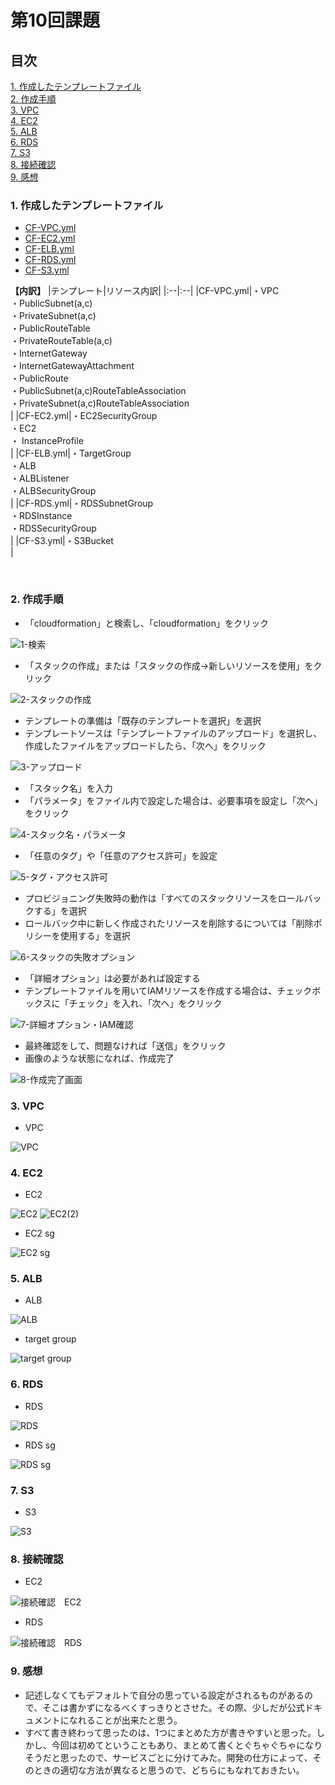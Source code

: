 # 第10回課題
## 目次<!-- omit in toc -->
[1. 作成したテンプレートファイル](#1-作成したテンプレートファイル)<br>[2. 作成手順](#2-作成手順)<br>[3. VPC](#3-vpc)<br>[4. EC2](#4-ec2)<br>[5. ALB](#5-alb)<br>[6. RDS](#6-rds)<br>[7. S3](#7-s3)<br>[8. 接続確認](#8-接続確認)<br>[9. 感想](#9-感想)

### 1. 作成したテンプレートファイル
- [CF-VPC.yml](CF-lecture10/CF-VPC.yml)
- [CF-EC2.yml](CF-lecture10/CF-EC2.yml)
- [CF-ELB.yml](CF-lecture10/CF-ELB.yml)
- [CF-RDS.yml](CF-lecture10/CF-RDS.yml)
- [CF-S3.yml](CF-lecture10/CF-S3.yml)

**【内訳】**
|テンプレート|リソース内訳|
|:--|:--|
|CF-VPC.yml|・VPC<br>・PublicSubnet(a,c)<br>・PrivateSubnet(a,c)<br>・PublicRouteTable<br>・PrivateRouteTable(a,c)<br>・InternetGateway<br>・InternetGatewayAttachment<br>・PublicRoute<br>・PublicSubnet(a,c)RouteTableAssociation<br>・PrivateSubnet(a,c)RouteTableAssociation<br>|
|CF-EC2.yml|・EC2SecurityGroup<br>・EC2<br>・ InstanceProfile<br>|
|CF-ELB.yml|・TargetGroup<br>・ALB<br>・ALBListener<br>・ALBSecurityGroup<br>|
|CF-RDS.yml|・RDSSubnetGroup<br>・RDSInstance<br>・RDSSecurityGroup<br>|
|CF-S3.yml|・S3Bucket<br>|

<br>

### 2. 作成手順
- 「cloudformation」と検索し、「cloudformation」をクリック

![1-検索](./images/lecture10-9.png)
- 「スタックの作成」または「スタックの作成→新しいリソースを使用」をクリック

![2-スタックの作成](./images/lecture10-10.png)
- テンプレートの準備は「既存のテンプレートを選択」を選択
- テンプレートソースは「テンプレートファイルのアップロード」を選択し、作成したファイルをアップロードしたら、「次へ」をクリック

![3-アップロード](./images/lecture10-11.png)
- 「スタック名」を入力
- 「パラメータ」をファイル内で設定した場合は、必要事項を設定し「次へ」をクリック

![4-スタック名・パラメータ](./images/lecture10-12.png)
- 「任意のタグ」や「任意のアクセス許可」を設定

![5-タグ・アクセス許可](./images/lecture10-13.png)
- プロビジョニング失敗時の動作は「すべてのスタックリソースをロールバックする」を選択
- ロールバック中に新しく作成されたリソースを削除するについては「削除ポリシーを使用する」を選択

![6-スタックの失敗オプション](./images/lecture10-14.png)
- 「詳細オプション」は必要があれば設定する
- テンプレートファイルを用いてIAMリソースを作成する場合は、チェックボックスに「チェック」を入れ、「次へ」をクリック

![7-詳細オプション・IAM確認](./images/lecture10-15.png)
- 最終確認をして、問題なければ「送信」をクリック
- 画像のような状態になれば、作成完了

![8-作成完了画面](./images/lecture10-16.png)
<br>

### 3. VPC
- VPC  

![VPC](images/lecture10-1.png)
 <br>
 
### 4. EC2
- EC2  

![EC2](images/lecture10-2.png)
![EC2(2)](images/lecture10-2(2).png)
- EC2 sg

![EC2 sg](images/lecture10-2(3).png)
<br>

### 5. ALB
- ALB  

![ALB](images/lecture10-3.png)

- target group  

![target group](images/lecture10-4.png)
<br>

### 6. RDS
- RDS  

![RDS](images/lecture10-5.png)
- RDS sg

![RDS sg](images/lecture10-5(2).png)
<br>

### 7. S3
- S3  

![S3](images/lecture10-6.png)
<br>
  
### 8. 接続確認
- EC2  

![接続確認　EC2](images/lecture10-7.png)
- RDS  

![接続確認　RDS](images/lecture10-8.png)
<br>
  
### 9. 感想
- 記述しなくてもデフォルトで自分の思っている設定がされるものがあるので、そこは書かずになるべくすっきりとさせた。その際、少しだが公式ドキュメントになれることが出来たと思う。
- すべて書き終わって思ったのは、1つにまとめた方が書きやすいと思った。しかし、今回は初めてということもあり、まとめて書くとぐちゃぐちゃになりそうだと思ったので、サービスごとに分けてみた。開発の仕方によって、そのときの適切な方法が異なると思うので、どちらにもなれておきたい。